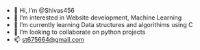 - 👋 Hi, I’m @Shivas456
- 👀 I’m interested in Website  development, Machine Learning
- 🌱 I’m currently learning Data structures  and algorithims using C
- 💞️ I’m looking to collaborate  on python projects
- 📫 st675664@gmail.com





